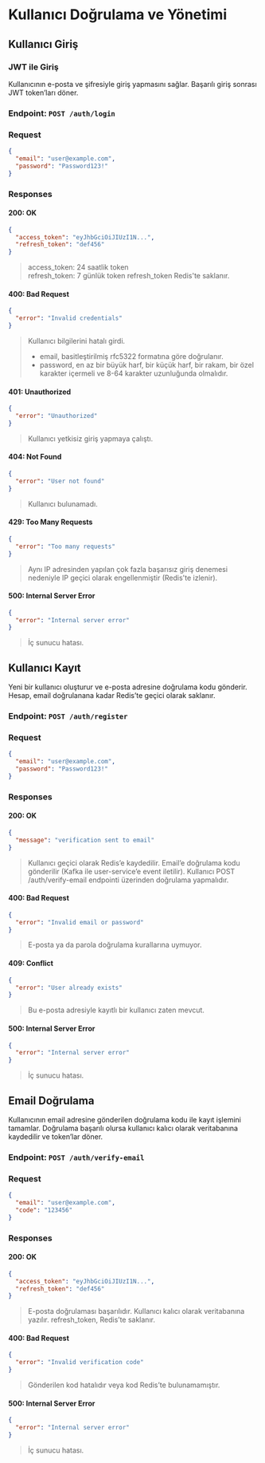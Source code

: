 # Kullanıcı Doğrulama ve Yönetimi

## Kullanıcı Giriş

### JWT ile Giriş

Kullanıcının e-posta ve şifresiyle giriş yapmasını sağlar. Başarılı giriş sonrası JWT token’ları döner.

### Endpoint: `POST /auth/login`

### Request

```json
{
  "email": "user@example.com",
  "password": "Password123!"
}
```

### Responses

#### 200: OK

```json
{
  "access_token": "eyJhbGciOiJIUzI1N...",
  "refresh_token": "def456"
}
```

> access_token: 24 saatlik token \
> refresh_token: 7 günlük token
> refresh_token Redis'te saklanır.

#### 400: Bad Request

```json
{
  "error": "Invalid credentials"
}
```

> Kullanıcı bilgilerini hatalı girdi.
>
> - email, basitleştirilmiş rfc5322 formatına göre doğrulanır.
> - password, en az bir büyük harf, bir küçük harf, bir rakam, bir özel karakter içermeli ve 8-64 karakter uzunluğunda olmalıdır.

#### 401: Unauthorized

```json
{
  "error": "Unauthorized"
}
```

> Kullanıcı yetkisiz giriş yapmaya çalıştı.

#### 404: Not Found

```json
{
  "error": "User not found"
}
```

> Kullanıcı bulunamadı.

#### 429: Too Many Requests

```json
{
  "error": "Too many requests"
}
```

> Aynı IP adresinden yapılan çok fazla başarısız giriş denemesi nedeniyle IP geçici olarak engellenmiştir (Redis'te izlenir).

#### 500: Internal Server Error

```json
{
  "error": "Internal server error"
}
```

> İç sunucu hatası.

## Kullanıcı Kayıt

Yeni bir kullanıcı oluşturur ve e-posta adresine doğrulama kodu gönderir. Hesap, email doğrulanana kadar Redis’te geçici olarak saklanır.

### Endpoint: `POST /auth/register`

### Request

```json
{
  "email": "user@example.com",
  "password": "Password123!"
}
```

### Responses

#### 200: OK

```json
{
  "message": "verification sent to email"
}
```

> Kullanıcı geçici olarak Redis’e kaydedilir.
> Email’e doğrulama kodu gönderilir (Kafka ile user-service’e event iletilir).
> Kullanıcı POST /auth/verify-email endpointi üzerinden doğrulama yapmalıdır.

#### 400: Bad Request

```json
{
  "error": "Invalid email or password"
}
```

> E-posta ya da parola doğrulama kurallarına uymuyor.

#### 409: Conflict

```json
{
  "error": "User already exists"
}
```

> Bu e-posta adresiyle kayıtlı bir kullanıcı zaten mevcut.

#### 500: Internal Server Error

```json
{
  "error": "Internal server error"
}
```

> İç sunucu hatası.

## Email Doğrulama

Kullanıcının email adresine gönderilen doğrulama kodu ile kayıt işlemini tamamlar. Doğrulama başarılı olursa kullanıcı kalıcı olarak veritabanına kaydedilir ve token’lar döner.

### Endpoint: `POST /auth/verify-email`

### Request

```json
{
  "email": "user@example.com",
  "code": "123456"
}
```

### Responses

#### 200: OK

```json
{
  "access_token": "eyJhbGciOiJIUzI1N...",
  "refresh_token": "def456"
}
```

> E-posta doğrulaması başarılıdır.
> Kullanıcı kalıcı olarak veritabanına yazılır.
> refresh_token, Redis’te saklanır.

#### 400: Bad Request

```json
{
  "error": "Invalid verification code"
}
```

> Gönderilen kod hatalıdır veya kod Redis’te bulunamamıştır.

#### 500: Internal Server Error

```json
{
  "error": "Internal server error"
}
```

> İç sunucu hatası.
